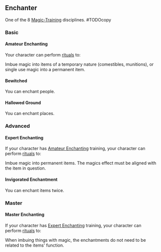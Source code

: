 ## Enchanter
One of the 8 [Magic-Training](Magic-Training) disciplines.
#TODOcopy 

### Basic
#### Amateur Enchanting
Your character can perform [rituals](Skills#Ritual%20(RES)) to:

Imbue magic into items of a temporary nature (comestibles, munitions), or single use magic into a permanent item.

#### Bewitched
You can enchant people.

#### Hallowed Ground
You can enchant places.

### Advanced
#### Expert Enchanting
If your character has [Amateur Enchanting](#Amateur%20Enchanting) training, your character can perform [rituals](Skills#Ritual%20(RES)) to:

Imbue magic into permanent items. The magics effect must be aligned with the item in question.

#### Invigorated Enchantment
You can enchant items twice.

### Master

#### Master Enchanting
If your character has [Expert Enchanting](#Expert%20Enchanting) training, your character can perform [rituals](Skills#Ritual%20(RES)) to:

When imbuing things with magic, the enchantments do not need to be related to the items' function.